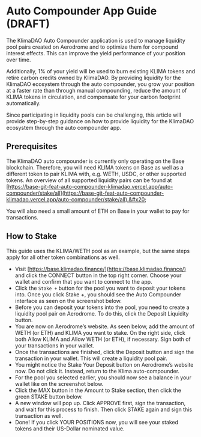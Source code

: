 # Auto Compounder App Guide (DRAFT)

The KlimaDAO Auto Compounder application is used to manage liquidity pool pairs created on Aerodrome and to optimize them for compound interest effects. This can improve the yield performance of your position over time.

Additionally, 1% of your yield will be used to burn existing KLIMA tokens and retire carbon credits owned by KlimaDAO. By providing liquidity for the KlimaDAO ecosystem through the auto compounder, you grow your position at a faster rate than through manual compounding, reduce the amount of KLIMA tokens in circulation, and compensate for your carbon footprint automatically.

Since participating in liquidity pools can be challenging, this article will provide step-by-step guidance on how to provide liquidity for the KlimaDAO ecosystem through the auto compounder app.

## Prerequisites

The KlimaDAO auto compounder is currently only operating on the Base blockchain. Therefore, you will need KLIMA tokens on Base as well as a different token to pair KLIMA with, e.g. WETH, USDC, or other supported tokens. An overview of all supported liquidity pairs can be found at [https://base-git-feat-auto-compounder-klimadao.vercel.app/auto-compounder/stake/all](https://base-git-feat-auto-compounder-klimadao.vercel.app/auto-compounder/stake/all).&#x20;

You will also need a small amount of ETH on Base in your wallet to pay for transactions.

## How to Stake

This guide uses the KLIMA/WETH pool as an example, but the same steps apply for all other token combinations as well.

* Visit [https://base.klimadao.finance/](https://base.klimadao.finance/) and click the CONNECT button in the top right corner. Choose your wallet and confirm that you want to connect to the app.
* Click the `Stake +` button for the pool you want to deposit your tokens into. Once you click Stake +, you should see the Auto Compounder interface as seen on the screenshot below.
* Before you can deposit your tokens into the pool, you need to create a liquidity pool pair on Aerodrome. To do this, click the Deposit Liquidity button.
* You are now on Aerodrome’s website. As seen below, add the amount of WETH (or ETH) and KLIMA you want to stake. On the right side, click both Allow KLIMA and Allow WETH (or ETH), if necessary. Sign both of your transactions in your wallet.
* Once the transactions are finished, click the Deposit button and sign the transaction in your wallet. This will create a liquidity pool pair.
* You might notice the Stake Your Deposit button on Aerodrome’s website now. Do not click it. Instead, return to the Klima auto-compounder.
* For the pool you selected earlier, you should now see a balance in your wallet like on the screenshot below.
* Click the MAX button in the Amount to Stake section, then click the green STAKE button below.
* A new window will pop up. Click APPROVE first, sign the transaction, and wait for this process to finish. Then click STAKE again and sign this transaction as well.
* Done! If you click YOUR POSITIONS now, you will see your staked tokens and their US-Dollar nominated value.
